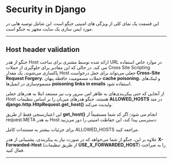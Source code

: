 # Security in Django

این  قسمت یک نمای کلی از ویژگی های امنیتی جنگو است. این شامل توصیه هایی در مورد ایمن سازی یک سایت مجهز به جنگو است.


___
## Host header validation

جنگو از هدر Host ارائه شده توسط مشتری برای ساخت URL در موارد خاص استفاده می کند. در حالی که این مقادیر برای جلوگیری از حملات Cross Site Scripting پاکسازی می‌شوند، یک مقدار Host جعلی می‌تواند برای جعل درخواست **Cross-Site Request Forgery**، حملات مسمومیت حافظه پنهان **cache poisoning**، و لینک‌های مسموم‌سازی در ایمیل‌ها **poisoning links in emails** استفاده شود.

از آنجایی که حتی پیکربندی‌های به ظاهر امن سرور وب نیز مستعد ابتلا به هدرهای جعلی Host هستند، جنگو هدرهای میزبان را بر اساس تنظیمات **ALLOWED_HOSTS** در متد **django.http.HttpRequest.get_host()** ولیدیت می‌کند.

این اعتبارسنجی فقط از طریق **get_host()** انجام می شود; اگر کد شما مستقیماً از request.META به هدر Host دسترسی پیدا کند، این حفاظت امنیتی را دور می‌زنید.

برای جزئیات بیشتر به مستندات کامل ALLOWED_HOSTS مراجعه کنید.


علاوه بر این، جنگو از شما می‌خواهد که در صورت نیاز به پیکربندی، پشتیبانی از هدر **X-Forwarded-Host** (از طریق تنظیمات **USE_X_FORWARDED_HOST**) را به صراحت فعال کنید.

___